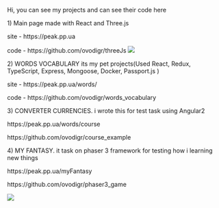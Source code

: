Hi, you can see my projects and can see their code here

<p>1) Main page made with React and Three.js
<p> site - https://peak.pp.ua 
<p> code - https://github.com/ovodigr/threeJs
  <img src="https://peak.pp.ua/portfolio_images/threeJs1.png"></img>

<p>2) WORDS VOCABULARY its my pet projects(Used React, Redux, TypeScript, Express, Mongoose, Docker,
Passport.js )
<p>site - https://peak.pp.ua/words/
<p>code - https://github.com/ovodigr/words_vocabulary

<p>3) CONVERTER CURRENCIES. i wrote this for test task using Angular2
<p>https://peak.pp.ua/words/course
<p>https://github.com/ovodigr/course_example

<p>4) MY FANTASY. it task on phaser 3 framework for testing how i learning new things
<p>https://peak.pp.ua/myFantasy
<p>https://github.com/ovodigr/phaser3_game
  
<img src="https://peak.pp.ua/portfolio_images/myFantasy1.png"></img>



